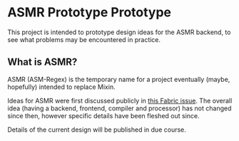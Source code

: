# ASMR Prototype Prototype
This project is intended to prototype design ideas for the ASMR backend, to see what problems may be encountered in practice.

## What is ASMR?
ASMR (ASM-Regex) is the temporary name for a project eventually (maybe, hopefully) intended to replace Mixin.

Ideas for ASMR were first discussed publicly in [this Fabric issue](https://github.com/FabricMC/fabric-loader/issues/244). The overall idea (having a backend, frontend, compiler and processor) has not changed since then, however specific details have been fleshed out since.

Details of the current design will be published in due course.
